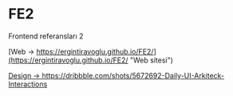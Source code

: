 # FE2
Frontend referansları 2

[Web -> https://ergintiravoglu.github.io/FE2/](https://ergintiravoglu.github.io/FE2/ "Web sitesi")

[Design -> https://dribbble.com/shots/5672692-Daily-UI-Arkiteck-Interactions ](https://dribbble.com/shots/5672692-Daily-UI-Arkiteck-Interactions "Tasarımın Videosu")